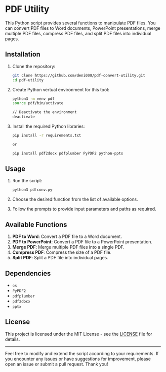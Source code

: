 # PDF Utility

This Python script provides several functions to manipulate PDF files. You can convert PDF files to Word documents, PowerPoint presentations, merge multiple PDF files, compress PDF files, and split PDF files into individual pages.

## Installation

1. Clone the repository:

    ```bash
    git clone https://github.com/deni000/pdf-convert-utility.git
    cd pdf-utility
    ```
2. Create Python vertual environment for this tool:

    ```bash
    python3 -m venv pdf
    source pdf/bin/activate

    // Deactivate the environment
    deactivate 
    ```
3. Install the required Python libraries:

    ```bash
    pip install -r requirements.txt

    or

    pip install pdf2docx pdfplumber PyPDF2 python-pptx
    ```

## Usage

1. Run the script:

    ```bash
    python3 pdfconv.py
    ```

2. Choose the desired function from the list of available options.

3. Follow the prompts to provide input parameters and paths as required.

## Available Functions

1. **PDF to Word**: Convert a PDF file to a Word document.
2. **PDF to PowerPoint**: Convert a PDF file to a PowerPoint presentation.
3. **Merge PDF**: Merge multiple PDF files into a single PDF.
4. **Compress PDF**: Compress the size of a PDF file.
5. **Split PDF**: Split a PDF file into individual pages.

## Dependencies

- `os`
- `PyPDF2`
- `pdfplumber`
- `pdf2docx`
- `pptx`

## License

This project is licensed under the MIT License - see the [LICENSE](LICENSE) file for details.

---

Feel free to modify and extend the script according to your requirements. If you encounter any issues or have suggestions for improvement, please open an issue or submit a pull request. Thank you!
